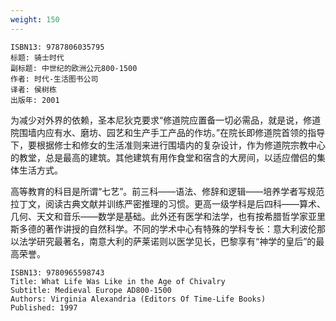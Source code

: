 ```yaml
---
weight: 150
---
```


```
ISBN13: 9787806035795
标题: 骑士时代
副标题: 中世纪的欧洲公元800-1500
作者: 时代-生活图书公司
译者: 侯树栋
出版年: 2001
```

为减少对外界的依赖，圣本尼狄克要求“修道院应置备一切必需品，就是说，修道院围墙内应有水、磨坊、园艺和生产手工产品的作坊。”在院长即修道院首领的指导下，要根据修士和修女的生活准则来进行围墙内的复杂设计，作为修道院宗教中心的教堂，总是最高的建筑。其他建筑有用作食堂和宿含的大房间，以适应僧侣的集体生活方式。

高等教育的科目是所谓“七艺”。前三科——语法、修辞和逻辑——培养学者写规范拉丁文，阅读古典文献并训练严密推理的习惯。更高一级学科是后四科——算术、几何、天文和音乐——数学是基础。此外还有医学和法学，也有按希腊哲学家亚里斯多德的著作讲授的自然科学。不同的学术中心有特殊的学科专长：意大利波伦那以法学研究最著名，南意大利的萨莱诺则以医学见长，巴黎享有“神学的皇后”的最高荣誉。

```
ISBN13: 9780965598743
Title: What Life Was Like in the Age of Chivalry
Subtitle: Medieval Europe AD800-1500
Authors: Virginia Alexandria (Editors Of Time-Life Books)
Published: 1997
```
